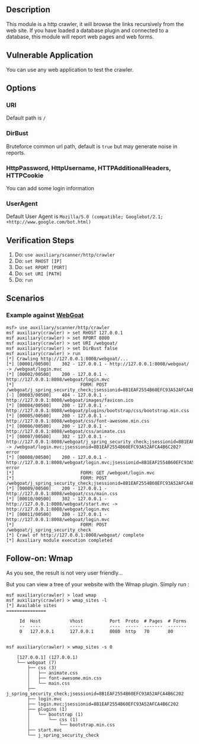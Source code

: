 ## Description

This module is a http crawler, it will browse the links recursively from the
web site. If you have loaded a database plugin and connected to a database,
this module will report web pages and web forms.

## Vulnerable Application

You can use any web application to test the crawler.

## Options

### URI

  Default path is `/`

### DirBust

  Bruteforce common url path, default is `true` but may generate noise in reports.

### HttpPassword, **HttpUsername**, **HTTPAdditionalHeaders**, **HTTPCookie**

  You can add some login information

### UserAgent

  Default User Agent is `Mozilla/5.0 (compatible; Googlebot/2.1; +http://www.google.com/bot.html)`

## Verification Steps

1. Do: ```use auxiliary/scanner/http/crawler```
2. Do: ```set RHOST [IP]```
3. Do: ```set RPORT [PORT]```
4. Do: ```set URI [PATH]```
4. Do: ```run```

## Scenarios

### Example against [WebGoat](https://github.com/WebGoat/WebGoat)

```
msf> use auxiliary/scanner/http/crawler
msf auxiliary(crawler) > set RHOST 127.0.0.1
msf auxiliary(crawler) > set RPORT 8080
msf auxiliary(crawler) > set URI /webgoat/
msf auxiliary(crawler) > set DirBust false
msf auxiliary(crawler) > run
[*] Crawling http://127.0.0.1:8008/webgoat/...
[*] [00001/00500]    302 - 127.0.0.1 - http://127.0.0.1:8008/webgoat/ -> /webgoat/login.mvc
[*] [00002/00500]    200 - 127.0.0.1 - http://127.0.0.1:8008/webgoat/login.mvc
[*]                         FORM: POST /webgoat/j_spring_security_check;jsessionid=8B1EAF2554B60EFC93A52AFCA4B6C202
[-] [00003/00500]    404 - 127.0.0.1 - http://127.0.0.1:8008/webgoat/images/favicon.ico
[*] [00004/00500]    200 - 127.0.0.1 - http://127.0.0.1:8008/webgoat/plugins/bootstrap/css/bootstrap.min.css
[*] [00005/00500]    200 - 127.0.0.1 - http://127.0.0.1:8008/webgoat/css/font-awesome.min.css
[*] [00006/00500]    200 - 127.0.0.1 - http://127.0.0.1:8008/webgoat/css/animate.css
[*] [00007/00500]    302 - 127.0.0.1 - http://127.0.0.1:8008/webgoat/j_spring_security_check;jsessionid=8B1EAF2554B60EFC93A52AFCA4B6C202 -> /webgoat/login.mvc;jsessionid=8B1EAF2554B60EFC93A52AFCA4B6C202?error
[*] [00008/00500]    200 - 127.0.0.1 - http://127.0.0.1:8008/webgoat/login.mvc;jsessionid=8B1EAF2554B60EFC93A52AFCA4B6C202?error
[*]                         FORM: GET /webgoat/login.mvc
[*]                         FORM: POST /webgoat/j_spring_security_check;jsessionid=8B1EAF2554B60EFC93A52AFCA4B6C202
[*] [00009/00500]    200 - 127.0.0.1 - http://127.0.0.1:8008/webgoat/css/main.css
[*] [00010/00500]    302 - 127.0.0.1 - http://127.0.0.1:8008/webgoat/start.mvc -> http://127.0.0.1:8008/webgoat/login.mvc
[*] [00011/00500]    200 - 127.0.0.1 - http://127.0.0.1:8008/webgoat/login.mvc
[*]                         FORM: POST /webgoat/j_spring_security_check
[*] Crawl of http://127.0.0.1:8008/webgoat/ complete
[*] Auxiliary module execution completed
```

## Follow-on: Wmap

As you see, the result is not very user friendly...

But you can view a tree of your website with the Wmap plugin. Simply run :

```
msf auxiliary(crawler) > load wmap
msf auxiliary(crawler) > wmap_sites -l
[*] Available sites
===============

     Id  Host           Vhost          Port  Proto  # Pages  # Forms
     --  ----           -----          ----  -----  -------  -------
     0   127.0.0.1      127.0.0.1      8080  http   70       80


msf auxiliary(crawler) > wmap_sites -s 0

    [127.0.0.1] (127.0.0.1)
    └── webgoat (7)
        ├── css (3)
        │   ├── animate.css
        │   ├── font-awesome.min.css
        │   └── main.css
        ├── j_spring_security_check;jsessionid=8B1EAF2554B60EFC93A52AFCA4B6C202
        ├── login.mvc
        ├── login.mvc;jsessionid=8B1EAF2554B60EFC93A52AFCA4B6C202
        ├── plugins (1)
        │   └── bootstrap (1)
        │       └── css (1)
        │           └── bootstrap.min.css
        ├── start.mvc
        └── j_spring_security_check

```
